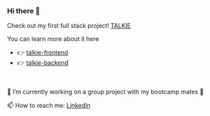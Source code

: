 ### Hi there 👋

Check out my first full stack project!
[TALKIE](https://5f92b713a9d3a800083fc88a--practical-goldberg-df7fdd.netlify.app/)

You can learn more about it here 
- :point_right: [talkie-frontend](https://github.com/AlenaAlyona/talkie-frontend)
- :point_right: [talkie-backend](https://github.com/AlenaAlyona/talkie_backend)</br>
</br>

  🔭 I’m currently working on a group project with my bootcamp mates :muscle:

  📫 How to reach me: [LinkedIn](https://www.linkedin.com/in/alena-izakson/)
<!--
**AlenaAlyona/AlenaAlyona** is a ✨ _special_ ✨ repository because its `README.md` (this file) appears on your GitHub profile.

Here are some ideas to get you started:


- 🌱 I’m currently learning ...
- 👯 I’m looking to collaborate on ...
- 🤔 I’m looking for help with ...
- 💬 Ask me about ...

- ⚡ Fun fact: ...
-->

